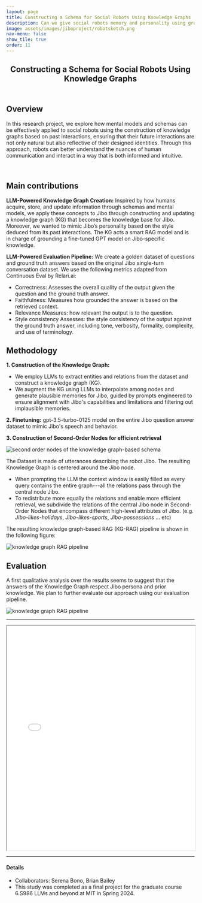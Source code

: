 ```yaml
---
layout: page
title: Constructing a Schema for Social Robots Using Knowledge Graphs
description: Can we give social robots memory and personality using graph RAG?
image: assets/images/jiboproject/robotsketch.png
nav-menu: false
show_tile: true
order: 11
---
```


<!-- Main -->
<div id="main" class="alt">

<!-- One -->
<section id="one">
	<div class="inner">
		<header class="major">
			<h1>Constructing a Schema for Social Robots Using Knowledge Graphs</h1>
		</header>
		<!-- {% if page.image %}
        <span class="image main">
        <img src="{{ site.baseurl }}/{{ page.image }}" alt="sketched version of a social robot" />
        <figcaption>Colorful nets against a black background</figcaption>
        </span>{% endif %} -->
        


<!-- Content -->
<h2 id="content">Overview</h2>
<p>In this research project, we explore how mental models and schemas can be effectively applied to social robots using the construction of knowledge graphs based on past interactions, ensuring that their future interactions are not only natural but also reflective of their designed identities. Through this approach, robots can better understand the nuances of human communication and interact in a way that is both informed
and intuitive.</p>


<!-- <p><a href="{{ site.baseurl }}/assets/images/jiboproject/social_robot_schema_paper.pdf" class="button">See paper</a></p> -->

<br />

<h2 id="content">Main contributions</h2>
<p><strong>LLM-Powered Knowledge Graph Creation:</strong> Inspired by how humans acquire, store, and update information through schemas and mental models, we
apply these concepts to Jibo through constructing and updating a knowledge graph (KG) that becomes the knowledge base for Jibo. Moreover, we wanted to mimic Jibo’s personality based on the style deduced from its past interactions. The KG acts a smart RAG model and is in charge of grounding a fine-tuned GPT model on Jibo-specific knowledge.
</p>
<p><strong>LLM-Powered Evaluation Pipeline:</strong> We create a golden dataset of questions and ground truth answers based on the original Jibo single-turn conversation dataset. We use the following metrics adapted from Continuous Eval by Relari.ai:</p>
<ul>
    <li>Correctness: Assesses the overall quality of the output given the question and the ground truth answer.</li>
    <li>Faithfulness: Measures how grounded the answer is based on the retrieved context.</li>
    <li>Relevance Measures: how relevant the output is to the question.</li>
    <li>Style consistency Assesses: the style consistency of the output against the ground truth answer, including tone, verbosity, formality, complexity, and use of terminology.</li>
</ul>

<h2 id="content">Methodology</h2>

<p><strong>1. Construction of the Knowledge Graph:</strong></p>
<ul>
    <li>We employ LLMs to extract entities and relations from the dataset and construct a knowledge graph (KG).</li>
    <li>We augment the KG using LLMs to interpolate among nodes and generate plausible memories for Jibo, guided by prompts engineered to ensure alignment with Jibo's capabilities and limitations and filtering out implausible memories.</li>
</ul>
<p><strong>2. Finetuning:</strong> gpt-3.5-turbo-0125 model on the entire Jibo question answer dataset to mimic Jibo's speech and behavior.</p>
<p><strong>3. Construction of Second-Order Nodes for efficient retrieval</strong></p>
<img src="{{ site.baseurl }}/assets/images/jiboproject/second-order nodes.png" alt="second order nodes of the knowledge graph-based schema" />

<p>The Dataset is made of utterances describing the robot Jibo. The resulting Knowledge Graph is centered around the Jibo node. </p>
<ul>
    <li>When prompting the LLM the context window is easily filled as every query contains the entire graph---all the relations pass through the central node Jibo.</li>
    <li>To redistribute more equally the relations and enable more efficient retrieval, we subdivide the relations of the central Jibo node in Second-Order Nodes that encompass different high-level attributes of Jibo. (e.g. <em>Jibo-likes-holidays</em>, <em>Jibo-likes-sports</em>, <em>Jibo-possessions</em> ... etc)</li>
</ul>

The resulting knowledge graph-based RAG (KG-RAG) pipeline is shown in the following figure:

<img src="{{ site.baseurl }}/assets/images/jiboproject/kg_rag_pipeline.jpeg" alt="knowledge graph RAG pipeline" />


<h2 id="content">Evaluation</h2>
<p>A first qualitative analysis over the results seems to suggest that the answers of the Knowledge Graph respect Jibo persona and prior knowledge. We plan to further evaluate our approach using our evaluation pipeline.</p>

<img src="{{ site.baseurl }}/assets/images/jiboproject/qualitative_results.png" alt="knowledge graph RAG pipeline" />


<hr class="major" />

<iframe src="{{ site.baseurl }}/assets/images/jiboproject/social_robot_schema_paper.pdf" width="100%" height="600px">
        This browser does not support PDFs. Please download the PDF to view it: 
        <a href="{{ site.baseurl }}/assets/images/jiboproject/social_robot_schema_paper.pdf">Download PDF</a>.
        </iframe>

<hr class="major" />

<h4>Details</h4>
<ul>
    <li>Collaborators: Serena Bono, Brian Bailey</li>
	<li>This study was completed as a final project for the graduate course 6.S986 LLMs and beyond at MIT in Spring 2024.</li>
</ul>

</div>
</section>


</div>

